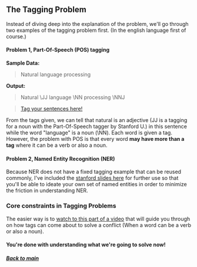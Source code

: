 ## The Tagging Problem

Instead of diving deep into the explanation of the problem, we'll go through two
examples of the tagging problem first. (In the english language first of course.)

#### Problem 1, Part-Of-Speech (POS) tagging
**Sample Data:**
> Natural language processing

**Output:**
> Natural \JJ language \NN processing \NNJ

>[Tag your sentences here!](http://parts-of-speech.info)

From the tags given, we can tell that natural is an adjective (JJ is a tagging
for a noun with the Part-Of-Speech tagger by Stanford U.) in this sentence while the word
"language" is a noun (\NN). Each word is given a tag. However, the problem with POS
 is that every word **may have more than a tag** where it can be a verb or also a noun.

#### Problem 2, Named Entity Recognition (NER)
Because NER does not have a fixed tagging example that can be reused commonly,
I've included the [stanford slides here](https://web.stanford.edu/class/cs124/lec/Information_Extraction_and_Named_Entity_Recognition.pdf)
for further use so that you'll be able to ideate your own set of named entities
in order to minimize the friction in understanding NER.

### Core constraints in Tagging Problems
The easier way is to [watch to this part of a video](https://youtu.be/kHvoHUGUitQ?list=PLO9y7hOkmmSGSJA8S3gTigcyNDVJ31LLt)
that will guide you through on how tags can come about to solve a conflict (When
a word can be a verb or also a noun).

#### You're done with understanding what we're going to solve now!

##### [Back to main](https://github.com/nixxholas/nlp-exploration/)
